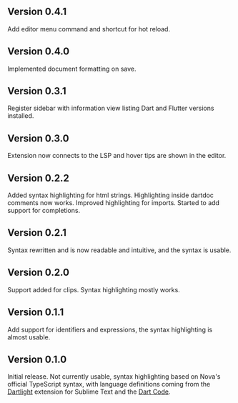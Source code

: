 ## Version 0.4.1

Add editor menu command and shortcut for hot reload.

## Version 0.4.0

Implemented document formatting on save.

## Version 0.3.1

Register sidebar with information view listing Dart and Flutter versions installed.

## Version 0.3.0

Extension now connects to the LSP and hover tips are shown in the editor.

## Version 0.2.2

Added syntax highlighting for html strings.
Highlighting inside dartdoc comments now works.
Improved highlighting for imports.
Started to add support for completions.

## Version 0.2.1

Syntax rewritten and is now readable and intuitive, and the syntax is usable.

## Version 0.2.0

Support added for clips. Syntax highlighting mostly works.

## Version 0.1.1

Add support for identifiers and expressions, the syntax highlighting is almost usable.

## Version 0.1.0

Initial release. Not currently usable, syntax highlighting based on Nova's official TypeScript syntax, with language definitions coming from the [Dartlight](https://github.com/elMuso/Dartlight) extension for Sublime Text and the [Dart Code](https://github.com/Dart-Code/Dart-Code).
